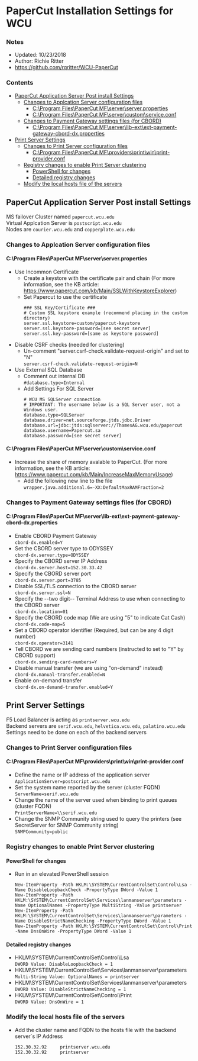# PaperCut Installation Settings for WCU <!-- omit in toc -->

### Notes <!-- omit in toc -->
- Updated: 10/23/2018
- Author: Richie Ritter
- https://github.com/rqritter/WCU-PaperCut

### Contents
- [PaperCut Application Server Post install Settings](#papercut-application-server-post-install-settings)
    - [Changes to Applcation Server configuration files](#changes-to-applcation-server-configuration-files)
        - [C:\Program Files\PaperCut MF\server\server.properties](#cprogram-filespapercut-mfserverserverproperties)
        - [C:\Program Files\PaperCut MF\server\custom\service.conf](#cprogram-filespapercut-mfservercustomserviceconf)
    - [Changes to Payment Gateway settings files (for CBORD)](#changes-to-payment-gateway-settings-files-for-cbord)
        - [C:\Program Files\PaperCut MF\server\lib-ext\ext-payment-gateway-cbord-dx.properties](#cprogram-filespapercut-mfserverlib-extext-payment-gateway-cbord-dxproperties)
- [Print Server Settings](#print-server-settings)
    - [Changes to Print Server configuration files](#changes-to-print-server-configuration-files)
        - [C:\Program Files\PaperCut MF\providers\print\win\print-provider.conf](#cprogram-filespapercut-mfprovidersprintwinprint-providerconf)
    - [Registry changes to enable Print Server clustering](#registry-changes-to-enable-print-server-clustering)
        - [PowerShell for changes](#powershell-for-changes)
        - [Detailed registry changes](#detailed-registry-changes)
    - [Modify the local hosts file of the servers](#modify-the-local-hosts-file-of-the-servers)

## PaperCut Application Server Post install Settings
MS failover Cluster named `papercut.wcu.edu`  
Virtual Applcation Server is `postscript.wcu.edu`  
Nodes are `courier.wcu.edu` and `copperplate.wcu.edu`  

### Changes to Applcation Server configuration files

#### C:\Program Files\PaperCut MF\server\server.properties

- Use Incommon Certificate
  - Create a keystore with the certificate pair and chain (For more information, see the KB article: https://www.papercut.com/kb/Main/SSLWithKeystoreExplorer)
  - Set Papercut to use the certificate
    ```
    ### SSL Key/Certificate ###
    # Custom SSL keystore example (recommend placing in the custom directory)
    server.ssl.keystore=custom/papercut-keystore
    server.ssl.keystore-password=[see secret server]
    server.ssl.key-password=[same as keystore password]
    ```
- Disable CSRF checks (needed for clustering)
  - Un-comment "server.csrf-check.validate-request-origin" and set to "N"  
    `server.csrf-check.validate-request-origin=N`
- Use External SQL Database
  - Comment out internal DB  
    `#database.type=Internal` 
  - Add Settings For SQL Server
    ```
    # WCU MS SQLServer connection
    # IMPORTANT: The username below is a SQL Server user, not a Windows user.
    database.type=SQLServer
    database.driver=net.sourceforge.jtds.jdbc.Driver
    database.url=jdbc:jtds:sqlserver://ThamesAG.wcu.edu/papercut
    database.username=Papercut.sa
    database.password=[see secret server]
    ```
#### C:\Program Files\PaperCut MF\server\custom\service.conf

- Increase the share of memory avalable to PaperCut. (For more information, see the KB article: https://www.papercut.com/kb/Main/IncreaseMaxMemoryUsage)  
  - Add the following new line to the file  
    `wrapper.java.additional.6=-XX:DefaultMaxRAMFraction=2`

### Changes to Payment Gateway settings files (for CBORD)

#### C:\Program Files\PaperCut MF\server\lib-ext\ext-payment-gateway-cbord-dx.properties

- Enable CBORD Payment Gateway  
  `cbord-dx.enabled=Y`
- Set the CBORD server type to ODYSSEY  
  `cbord-dx.server.type=ODYSSEY`
- Specify the CBORD server IP Address  
  `cbord-dx.server.host=152.30.33.42`
- Specify the CBORD server port  
  `cbord-dx.server.port=3785` 
- Disable SSL/TLS connection to the CBORD server  
  `cbord-dx.server.ssl=N`
- Specify the --two digit-- Terminal Address to use when connecting to the CBORD server  
  `cbord-dx.location=01`
- Specify the CBORD code map (We are using "5" to indicate Cat Cash)  
  `cbord-dx.code-map=5` 
- Set a CBORD operator identifier (Required, but can be any 4 digit number)  
  `cbord-dx.operator=3141`
- Tell CBORD we are sending card numbers (instructed to set to "Y" by CBORD support)  
  `cbord-dx.sending-card-numbers=Y`
- Disable manual transfer (we are using "on-demand" instead)  
  `cbord-dx.manual-transfer.enabled=N`
- Enable on-demand transfer   
  `cbord-dx.on-demand-transfer.enabled=Y`

## Print Server Settings
F5 Load Balancer is acting as `printserver.wcu.edu`  
Backend servers are `serif.wcu.edu`, `helvetica.wcu.edu`, `palatino.wcu.edu`  
Settings need to be done on each of the backend servers  

### Changes to Print Server configuration files

#### C:\Program Files\PaperCut MF\providers\print\win\print-provider.conf

- Define the name or IP address of the application server  
  `ApplicationServer=postscript.wcu.edu`
- Set the system name reported by the server (cluster FQDN)  
  `ServerName=serif.wcu.edu`
- Change the name of the server used when binding to print queues (cluster FQDN)  
  `PrintServerName=\\serif.wcu.edu`
- Change the SNMP Community string used to query the printers (see SecretServer for SNMP Community string)  
  `SNMPCommunity=public`

### Registry changes to enable Print Server clustering

#### PowerShell for changes
  - Run in an elevated PowerShell session
    ```
    New-ItemProperty -Path HKLM:\SYSTEM\CurrentControlSet\Control\Lsa -Name DisableLoopbackCheck -PropertyType DWord -Value 1
    New-ItemProperty -Path HKLM:\SYSTEM\CurrentControlSet\Services\lanmanserver\parameters -Name OptionalNames -PropertyType MultiString -Value printserver
    New-ItemProperty -Path HKLM:\SYSTEM\CurrentControlSet\Services\lanmanserver\parameters -Name DisableStrictNameChecking -PropertyType DWord -Value 1
    New-ItemProperty -Path HKLM:\SYSTEM\CurrentControlSet\Control\Print -Name DnsOnWire -PropertyType DWord -Value 1
    ```
#### Detailed registry changes
- HKLM\SYSTEM\CurrentControlSet\Control\Lsa  
  `DWORD Value: DisableLoopbackCheck = 1`
- HKLM\SYSTEM\CurrentControlSet\Services\lanmanserver\parameters  
  `Multi-String Value: OptionalNames = printserver`
- HKLM\SYSTEM\CurrentControlSet\Services\lanmanserver\parameters  
  `DWORD Value: DisableStrictNameChecking = 1`
- HKLM\SYSTEM\CurrentControlSet\Control\Print  
  `DWORD Value: DnsOnWire = 1`

### Modify the local hosts file of the servers
  - Add the cluster name and FQDN to the hosts file with the backend server`s IP Address
    ```
    152.30.32.92     printserver.wcu.edu
    152.30.32.92     printserver
    ```


